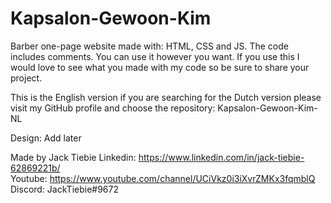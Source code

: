 # Kapsalon-Gewoon-Kim

Barber one-page website made with: HTML, CSS and JS. 
The code includes comments. You can use it however you want. 
If you use this I would love to see what you made with my code so be sure to share your project.

This is the English version if you are searching for the Dutch version please visit my GitHub profile and choose
the repository: Kapsalon-Gewoon-Kim-NL

Design:
Add later

Made by Jack Tiebie
Linkedin: https://www.linkedin.com/in/jack-tiebie-62869221b/ </br>
Youtube: https://www.youtube.com/channel/UCiVkz0i3iXvrZMKx3fqmblQ  </br>
Discord: JackTiebie#9672
